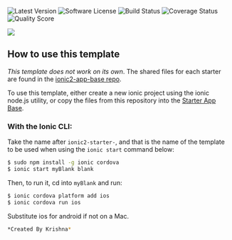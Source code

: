![Latest Version](https://img.shields.io/github/release/justinwalsh/daux.io.svg?style=flat-square)
![Software License](https://img.shields.io/badge/license-MIT-brightgreen.svg?style=flat-square)
![Build Status](https://img.shields.io/travis/onigoetz/daux.io/master.svg?style=flat-square)
![Coverage Status](https://img.shields.io/scrutinizer/coverage/g/onigoetz/daux.io.svg?style=flat-square)
![Quality Score](https://img.shields.io/scrutinizer/g/onigoetz/daux.io.svg?style=flat-square)

![](https://s1.postimg.org/9twydwufbz/Capture.png)

## How to use this template

*This template does not work on its own*. The shared files for each starter are found in the [ionic2-app-base repo](https://github.com/ionic-team/ionic2-app-base).

To use this template, either create a new ionic project using the ionic node.js utility, or copy the files from this repository into the [Starter App Base](https://github.com/ionic-team/ionic2-app-base).

### With the Ionic CLI:

Take the name after `ionic2-starter-`, and that is the name of the template to be used when using the `ionic start` command below:

```bash
$ sudo npm install -g ionic cordova
$ ionic start myBlank blank
```

Then, to run it, cd into `myBlank` and run:

```bash
$ ionic cordova platform add ios
$ ionic cordova run ios
```

Substitute ios for android if not on a Mac.

```bash
*Created By Krishna*
```
